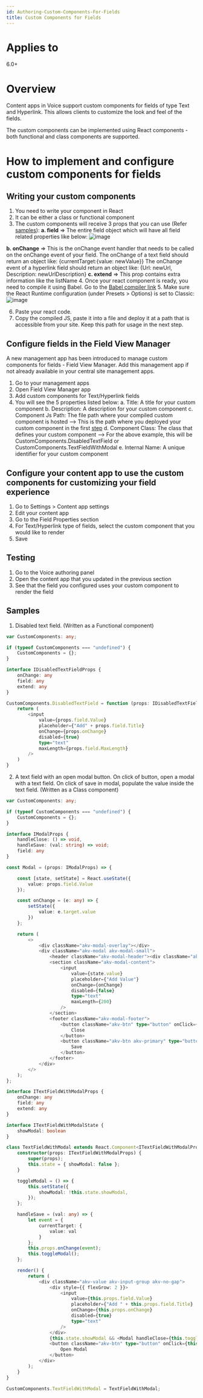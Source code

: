 ```yaml
---
id: Authoring-Custom-Components-For-Fields
title: Custom Components for Fields
---
```


# Applies to
6.0+
# Overview

Content apps in Voice support custom components for fields of type Text and Hyperlink. This allows clients to customize the look and feel of the fields.

The custom components can be implemented using React components - both functional and class components are supported.

# How to implement and configure custom components for fields

## Writing your custom components

1.	You need to write your component in React
2.	It can be either a class or functional component
3.	The custom components will receive 3 props that you can use (Refer [samples](https://akuminadev.visualstudio.com/Akumina/_wiki/wikis/Akumina.wiki/404/Custom-components-for-fields?anchor=samples)):
**a.	field** => The entire field object which will have all field related properties like below:
![image](https://github.com/user-attachments/assets/f354b94c-fcf7-4dfa-818f-3d752f27c58e)

**b.	onChange** => This is the onChange event handler that needs to be called on the onChange event of your field.
    The onChange of a text field should return an object like: 
{currentTarget:{value: newValue}}
    The onChange event of a hyperlink field should return an object like:
{Url: newUrl, Description: newUrlDescription}
**c.	extend** => This prop contains extra information like the listName
4.	Once your react component is ready, you need to compile it using Babel. Go to the [Babel compiler link](https://babeljs.io/repl#?browsers=defaults%2C%20not%20ie%2011%2C%20not%20ie_mob%2011&build=&builtIns=false&corejs=3.21&spec=false&loose=false&code_lz=Q&debug=false&forceAllTransforms=false&modules=false&shippedProposals=false&circleciRepo=&evaluate=false&fileSize=false&timeTravel=false&sourceType=module&lineWrap=true&presets=env%2Creact%2Ctypescript&prettier=true&targets=&version=7.21.4&externalPlugins=&assumptions=%7B%7D)
5.	Make sure the React Runtime configuration (under Presets > Options) is set to Classic:
 ![image](https://github.com/user-attachments/assets/7f02db01-5774-4c8a-9ee7-08b0e4b993f4)

6.	Paste your react code.
7.	Copy the compiled JS, paste it into a file and deploy it at a path that is accessible from your site. Keep this path for usage in the next step. 

## Configure fields in the Field View Manager

A new management app has been introduced to manage custom components for fields - Field View Manager. Add this management app if not already available in your central site management apps.

1.	Go to your management apps
2.	Open Field View Manager app
3.	Add custom components for Text/Hyperlink fields
4.	You will see the 5 properties listed below:
a.	Title: A title for your custom component
b.	Description: A description for your custom component
c.	Component Js Path: The file path where your compiled custom component is hosted --> This is the path where you deployed your custom component in the first [step](https://akuminadev.visualstudio.com/Akumina/_wiki/wikis/Akumina.wiki/404/Custom-components-for-fields?anchor=writing-your-custom-components)
d.	Component Class: The class that defines your custom component --> For the above example, this will be CustomComponents.DisabledTextField or CustomComponents.TextFieldWithModal
e.	Internal Name: A unique identifier for your custom component

## Configure your content app to use the custom components for customizing your field experience

1.	Go to Settings > Content app settings
2.	Edit your content app
3.	Go to the Field Properties section
4.	For Text/Hyperlink type of fields, select the custom component that you would like to render
5.	Save

## Testing

1. Go to the Voice authoring panel
2. Open the content app that you updated in the previous section
3. See that the field you configured uses your custom component to render the field

## Samples

1.	Disabled text field. (Written as a Functional component)

``` ts
var CustomComponents: any;

if (typeof CustomComponents === "undefined") {
    CustomComponents = {};
}

interface IDisabledTextFieldProps {
    onChange: any
    field: any
    extend: any
}

CustomComponents.DisabledTextField = function (props: IDisabledTextFieldProps) {
    return (
        <input
            value={props.field.Value}
            placeholder={"Add" + props.field.Title}
            onChange={props.onChange}
            disabled={true}
            type="text"
            maxLength={props.field.MaxLength}
        />
    )
}
```

2.	A text field with an open modal button. On click of button, open a modal with a text field. On click of save in modal, populate the value inside the text field. (Written as a Class component)

``` ts
var CustomComponents: any;

if (typeof CustomComponents === "undefined") {
    CustomComponents = {};
}

interface IModalProps {
    handleClose: () => void,
    handleSave: (val: string) => void;
    field: any
}

const Modal = (props: IModalProps) => {

    const [state, setState] = React.useState({
        value: props.field.Value
    });

    const onChange = (e: any) => {
        setState({
            value: e.target.value
        })
    };

    return (
        <>
            <div className="akv-modal-overlay"></div>
            <div className="akv-modal akv-modal-small">
                <header className="akv-modal-header"><div className="akv-modal-header-title-wrapper"><h2>Enter {props.field.Title}</h2></div></header>
                <section className="akv-modal-content">
                    <input
                        value={state.value}
                        placeholder={"Add Value"}
                        onChange={onChange}
                        disabled={false}
                        type="text"
                        maxLength={200}
                    />
                </section>
                <footer className="akv-modal-footer">
                    <button className="akv-btn" type="button" onClick={props.handleClose}>
                        Close
                    </button>
                    <button className="akv-btn akv-primary" type="button" onClick={() => props.handleSave(state.value)}>
                        Save
                    </button>
                </footer>
            </div>
        </>
    );
};

interface ITextFieldWithModalProps {
    onChange: any
    field: any
    extend: any
}

interface ITextFieldWithModalState {
    showModal: boolean
}

class TextFieldWithModal extends React.Component<ITextFieldWithModalProps, ITextFieldWithModalState> {
    constructor(props: ITextFieldWithModalProps) {
        super(props);
        this.state = { showModal: false };
    }

    toggleModal = () => {
        this.setState({
            showModal: !this.state.showModal,
        });
    };

    handleSave = (val: any) => {
        let event = {
            currentTarget: {
                value: val
            }
        };
        this.props.onChange(event);
        this.toggleModal();
    };

    render() {
        return (
            <div className="akv-value akv-input-group akv-no-gap">
                <div style={{ flexGrow: 2 }}>
                    <input
                        value={this.props.field.Value}
                        placeholder={"Add " + this.props.field.Title}
                        onChange={this.props.onChange}
                        disabled={true}
                        type="text"
                    />
                </div>
                {this.state.showModal && <Modal handleClose={this.toggleModal} handleSave={this.handleSave} field={this.props.field} />}
                <button className="akv-btn" type="button" onClick={this.toggleModal}>
                    Open Modal
                </button>
            </div>
        );
    }
}

CustomComponents.TextFieldWithModal = TextFieldWithModal;
```
